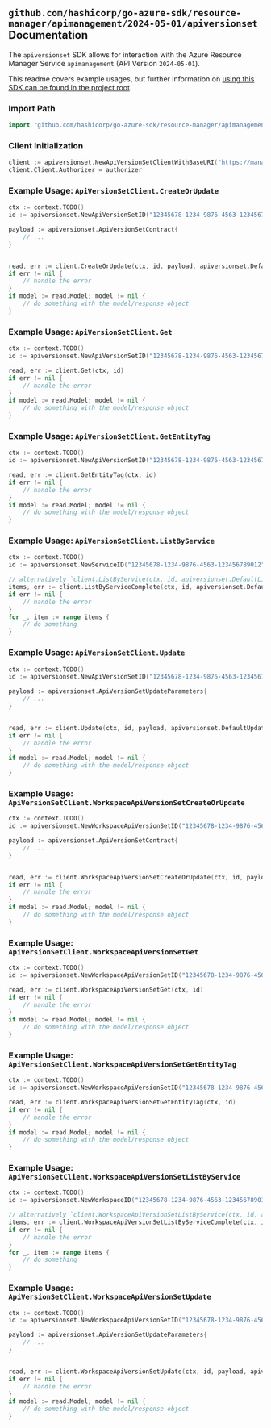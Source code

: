 
## `github.com/hashicorp/go-azure-sdk/resource-manager/apimanagement/2024-05-01/apiversionset` Documentation

The `apiversionset` SDK allows for interaction with the Azure Resource Manager Service `apimanagement` (API Version `2024-05-01`).

This readme covers example usages, but further information on [using this SDK can be found in the project root](https://github.com/hashicorp/go-azure-sdk/tree/main/docs).

### Import Path

```go
import "github.com/hashicorp/go-azure-sdk/resource-manager/apimanagement/2024-05-01/apiversionset"
```


### Client Initialization

```go
client := apiversionset.NewApiVersionSetClientWithBaseURI("https://management.azure.com")
client.Client.Authorizer = authorizer
```


### Example Usage: `ApiVersionSetClient.CreateOrUpdate`

```go
ctx := context.TODO()
id := apiversionset.NewApiVersionSetID("12345678-1234-9876-4563-123456789012", "example-resource-group", "serviceValue", "versionSetIdValue")

payload := apiversionset.ApiVersionSetContract{
	// ...
}


read, err := client.CreateOrUpdate(ctx, id, payload, apiversionset.DefaultCreateOrUpdateOperationOptions())
if err != nil {
	// handle the error
}
if model := read.Model; model != nil {
	// do something with the model/response object
}
```


### Example Usage: `ApiVersionSetClient.Get`

```go
ctx := context.TODO()
id := apiversionset.NewApiVersionSetID("12345678-1234-9876-4563-123456789012", "example-resource-group", "serviceValue", "versionSetIdValue")

read, err := client.Get(ctx, id)
if err != nil {
	// handle the error
}
if model := read.Model; model != nil {
	// do something with the model/response object
}
```


### Example Usage: `ApiVersionSetClient.GetEntityTag`

```go
ctx := context.TODO()
id := apiversionset.NewApiVersionSetID("12345678-1234-9876-4563-123456789012", "example-resource-group", "serviceValue", "versionSetIdValue")

read, err := client.GetEntityTag(ctx, id)
if err != nil {
	// handle the error
}
if model := read.Model; model != nil {
	// do something with the model/response object
}
```


### Example Usage: `ApiVersionSetClient.ListByService`

```go
ctx := context.TODO()
id := apiversionset.NewServiceID("12345678-1234-9876-4563-123456789012", "example-resource-group", "serviceValue")

// alternatively `client.ListByService(ctx, id, apiversionset.DefaultListByServiceOperationOptions())` can be used to do batched pagination
items, err := client.ListByServiceComplete(ctx, id, apiversionset.DefaultListByServiceOperationOptions())
if err != nil {
	// handle the error
}
for _, item := range items {
	// do something
}
```


### Example Usage: `ApiVersionSetClient.Update`

```go
ctx := context.TODO()
id := apiversionset.NewApiVersionSetID("12345678-1234-9876-4563-123456789012", "example-resource-group", "serviceValue", "versionSetIdValue")

payload := apiversionset.ApiVersionSetUpdateParameters{
	// ...
}


read, err := client.Update(ctx, id, payload, apiversionset.DefaultUpdateOperationOptions())
if err != nil {
	// handle the error
}
if model := read.Model; model != nil {
	// do something with the model/response object
}
```


### Example Usage: `ApiVersionSetClient.WorkspaceApiVersionSetCreateOrUpdate`

```go
ctx := context.TODO()
id := apiversionset.NewWorkspaceApiVersionSetID("12345678-1234-9876-4563-123456789012", "example-resource-group", "serviceValue", "workspaceIdValue", "versionSetIdValue")

payload := apiversionset.ApiVersionSetContract{
	// ...
}


read, err := client.WorkspaceApiVersionSetCreateOrUpdate(ctx, id, payload, apiversionset.DefaultWorkspaceApiVersionSetCreateOrUpdateOperationOptions())
if err != nil {
	// handle the error
}
if model := read.Model; model != nil {
	// do something with the model/response object
}
```


### Example Usage: `ApiVersionSetClient.WorkspaceApiVersionSetGet`

```go
ctx := context.TODO()
id := apiversionset.NewWorkspaceApiVersionSetID("12345678-1234-9876-4563-123456789012", "example-resource-group", "serviceValue", "workspaceIdValue", "versionSetIdValue")

read, err := client.WorkspaceApiVersionSetGet(ctx, id)
if err != nil {
	// handle the error
}
if model := read.Model; model != nil {
	// do something with the model/response object
}
```


### Example Usage: `ApiVersionSetClient.WorkspaceApiVersionSetGetEntityTag`

```go
ctx := context.TODO()
id := apiversionset.NewWorkspaceApiVersionSetID("12345678-1234-9876-4563-123456789012", "example-resource-group", "serviceValue", "workspaceIdValue", "versionSetIdValue")

read, err := client.WorkspaceApiVersionSetGetEntityTag(ctx, id)
if err != nil {
	// handle the error
}
if model := read.Model; model != nil {
	// do something with the model/response object
}
```


### Example Usage: `ApiVersionSetClient.WorkspaceApiVersionSetListByService`

```go
ctx := context.TODO()
id := apiversionset.NewWorkspaceID("12345678-1234-9876-4563-123456789012", "example-resource-group", "serviceValue", "workspaceIdValue")

// alternatively `client.WorkspaceApiVersionSetListByService(ctx, id, apiversionset.DefaultWorkspaceApiVersionSetListByServiceOperationOptions())` can be used to do batched pagination
items, err := client.WorkspaceApiVersionSetListByServiceComplete(ctx, id, apiversionset.DefaultWorkspaceApiVersionSetListByServiceOperationOptions())
if err != nil {
	// handle the error
}
for _, item := range items {
	// do something
}
```


### Example Usage: `ApiVersionSetClient.WorkspaceApiVersionSetUpdate`

```go
ctx := context.TODO()
id := apiversionset.NewWorkspaceApiVersionSetID("12345678-1234-9876-4563-123456789012", "example-resource-group", "serviceValue", "workspaceIdValue", "versionSetIdValue")

payload := apiversionset.ApiVersionSetUpdateParameters{
	// ...
}


read, err := client.WorkspaceApiVersionSetUpdate(ctx, id, payload, apiversionset.DefaultWorkspaceApiVersionSetUpdateOperationOptions())
if err != nil {
	// handle the error
}
if model := read.Model; model != nil {
	// do something with the model/response object
}
```

